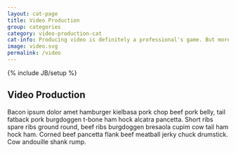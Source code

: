 ```yaml
---
layout: cat-page
title: Video Production
group: categories
category: video-production-cat
cat-info: Producing video is definitely a professional's game. But more and more, instructional designers are being asked to produce good looking videos all on their own. Learn about the basics of producing quality, engaging video on a shoestring.
image: video.svg
permalink: /video
---
```

{% include JB/setup %}

## Video Production

Bacon ipsum dolor amet hamburger kielbasa pork chop beef pork belly, tail fatback pork burgdoggen t-bone ham hock alcatra pancetta. Short ribs spare ribs ground round, beef ribs burgdoggen bresaola cupim cow tail ham hock ham. Corned beef pancetta flank beef meatball jerky chuck drumstick. Cow andouille shank rump.
